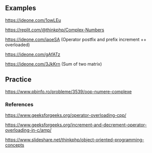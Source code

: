 ## Examples

https://ideone.com/1owLEu

https://replit.com/@thinkphp/Complex-Numbers

https://ideone.com/iaoeSA (Operator postfix and prefix increment ++ overloaded)

https://ideone.com/gAfATz

https://ideone.com/3JkKrn (Sum of two matrix)

## Practice

https://www.pbinfo.ro/probleme/3539/oop-numere-complexe

### References

https://www.geeksforgeeks.org/operator-overloading-cpp/

https://www.geeksforgeeks.org/increment-and-decrement-operator-overloading-in-c/amp/

https://www.slideshare.net/thinkphp/object-oriented-programming-concepts
